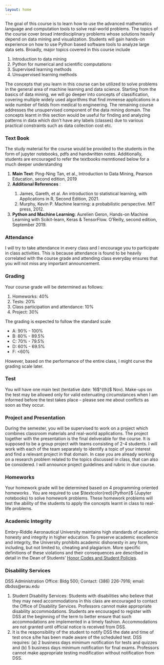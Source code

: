 ```yaml
---
layout: home
---
```

The goal of this course is to learn how to use the advanced mathematics language and computation tools to solve real-world problems. The topics of the course cover broad interdisciplinary problems whose solutions heavily depend on data mining and visualization. Students will gain hands-on experience on how to use Python based software tools to analyze large data sets. Broadly, major topics covered in this course include
<ol>
  <li>Introduction to data mining</li>
  <li>Python for numerical and scientific computations</li>
  <li>Supervised learning methods</li>
  <li>Unsupervised learning methods</li>
</ol>
The concepts that you learn in this course can be utilized to solve problems in the general area of machine learning and data science. Starting from the basics of data mining, we will go deeper into concepts of classification, covering multiple widely used algorithms that find immense applications in a wide number of fields from medical to engineering. The remaining course addresses the unsupervised component of the data mining domain. The concepts learnt in this section would be useful for finding and analyzing patterns in data which don't have any labels (classes) due to various practical constraints such as data collection cost etc.

<h3><strong>Text Book</strong></h3>
The study material for the course would be provided to the students in the form of jupyter notebooks, pdfs and handwritten notes. Additionally, students are encouraged to refer the textbooks menntioned below for a much deeper understanding
<ol>
<li><strong>Main Text</strong>: Ping-Ning Tan, et al., Introduction to Data Mining, Pearson Education, second edition, 2019 </li>
<li><strong>Additional References </strong>:</li>
<ol>
<li>James, Gareth, et al. An introduction to statistical learning, with Applications in R, Second Edition, 2021.</li>
<li>Murphy, Kevin P. Machine learning: a probabilistic perspective. MIT press, 2012.</li>
</ol>
<li><strong>Python and Machine Learning</strong>: Aurelien Geron, Hands-on Machine Learning with Scikit-learn, Keras & TensorFlow. O’Reilly, second edition, September 2019.</li>
</ol>

<h3><strong>Attendance</strong></h3>
I will try to take attendance in every class and I encourage you to participate in class activities. This is because attendance is found to be heavily correlated with the course grade and attending class everyday ensures that you will not miss any important announcement.

<h3><strong>Grading</strong></h3>
Your course grade will be determined as follows:
<ol>
<li>Homeworks: 40%</li>
<li>Tests: 20%</li>
<li>Class participation and attendance: 10%</li>
<li>Project: 30%</li>
</ol>
The grading is expected to follow the standard scale
<ul>
<li>A: 90% - 100% </li>
<li>B: 80% - 89.5% </li>
<li>C: 70% - 79.5% </li>
<li>D: 60% - 69.5% </li>
<li>F: <60% </li>
</ul>
However, based on the performance of the entire class, I might curve the grading scale later.

<h3><strong>Test</strong></h3>
You will have one main test (tentative date: 16$^{th}$ Nov). Make-ups on the test may be allowed only for valid extenuating circumstances when I am informed before the test takes place – please see me about conflicts as soon as they occur.

<h3><strong>Project and Presentation</strong></h3>
During the semester, you will be supervised to work on a project which combines classroom materials and real-world applications. The project together with the presentation is the final deliverable for the course. It is supposed to be a group project with teams consisting of 2-4 students. I will work with each of the team separately to identify a topic of your interest and find a relevant project in that domain. In case you are already working on a research problem related to the topics discussed in class, that can also be considered. I will announce project guidelines and rubric in due course.

<h3><strong>Homeworks</strong></h3>
Your homework grade will be determined based on 4 programming oriented homeworks . You are required to use $\textcolor{red}{Python}$ (Jupyter notebooks) to solve homework problems. These homework problems will test the ability of the students to apply the concepts learnt in class to real-life problems.

<h3><strong>Academic Integrity</strong></h3>
Embry-Riddle Aeronautical University maintains high standards of academic honesty and integrity in higher education. To preserve academic excellence and integrity, the University prohibits academic dishonesty in any form, including, but not limited to, cheating and plagiarism. More specific definitions of these violations and their consequences are described in detail in the Dean of Students’ <a href = 'https://daytonabeach.erau.edu/campus-life/dean-of-students/honor/codes#academic-integrity' target="_blank">Honor Codes and Student Policies</a>.

<h3><strong>Disability Services</strong></h3>
DSS Administration Office: Bldg 500; Contact: (386) 226-7916; email: dbdss@erau.edu
<ol>
<li>Student Disability Services: Students with disabilities who believe that they may need accommodations in this class are encouraged to contact the Office of Disability Services. Professors cannot make appropriate disability accommodations. Students are encouraged to register with DSS at the beginning of the term to better ensure that such accommodations are implemented in a timely fashion. Accommodations are not granted until official notice is received from DSS.</li>
<li>It is the responsibility of the student to notify DSS the date and time of test once s/he has been made aware of the scheduled test. DSS requires: (a) 2 business days minimum notification for tests and quizzes and (b) 5 business days minimum notification for final exams. Professors cannot make appropriate testing modification without notification from DSS.</li>
</ol>

